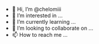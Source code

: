 - 👋 Hi, I’m @chelomiii
- 👀 I’m interested in ...
- 🌱 I’m currently learning ...
- 💞️ I’m looking to collaborate on ...
- 📫 How to reach me ...

<!---
chelomiii/chelomiii is a ✨ special ✨ repository because its `README.md` (this file) appears on your GitHub profile.
You can click the Preview link to take a look at your changes.
--->
